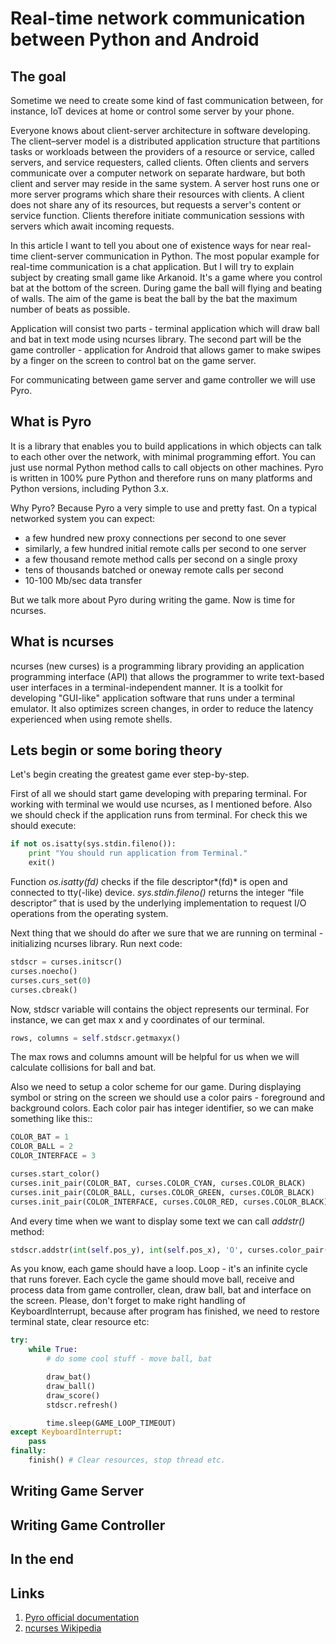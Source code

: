 # Real-time network communication between Python and Android

## The goal

Sometime we need to create some kind of fast communication between, for instance, IoT devices at home or control some server by your phone.

Everyone knows about client-server architecture in software developing. The client–server model is a distributed application structure that partitions tasks or workloads between the providers of a resource or service, called servers, and service requesters, called clients. Often clients and servers communicate over a computer network on separate hardware, but both client and server may reside in the same system. A server host runs one or more server programs which share their resources with clients. A client does not share any of its resources, but requests a server's content or service function. Clients therefore initiate communication sessions with servers which await incoming requests.

In this article I want to tell you about one of existence ways for near real-time client-server communication in Python. The most popular example for real-time communication is a chat application. But I will try to explain subject by creating small game like Arkanoid. It's a game where you control bat at the bottom of the screen. During game the ball will flying and beating of walls. The aim of the game is beat the ball by the bat the maximum number of beats as possible.

Application will consist two parts - terminal application which will draw ball and bat in text mode using ncurses library. The second part will be the game controller - application for Android that allows gamer to make swipes by a finger on the screen to control bat on the game server.

For communicating between game server and game controller we will use Pyro.

## What is Pyro

It is a library that enables you to build applications in which objects can talk to each other over the network, with minimal programming effort. You can just use normal Python method calls to call objects on other machines. Pyro is written in 100% pure Python and therefore runs on many platforms and Python versions, including Python 3.x.

Why Pyro? Because Pyro a very simple to use and pretty fast. On a typical networked system you can expect:

* a few hundred new proxy connections per second to one sever
* similarly, a few hundred initial remote calls per second to one server
* a few thousand remote method calls per second on a single proxy
* tens of thousands batched or oneway remote calls per second
* 10-100 Mb/sec data transfer

But we talk more about Pyro during writing the game. Now is time for ncurses.

## What is ncurses

ncurses (new curses) is a programming library providing an application programming interface (API) that allows the programmer to write text-based user interfaces in a terminal-independent manner. It is a toolkit for developing "GUI-like" application software that runs under a terminal emulator. It also optimizes screen changes, in order to reduce the latency experienced when using remote shells.

## Lets begin or some boring theory

Let's begin creating the greatest game ever step-by-step.

First of all we should start game developing with preparing terminal. For working with terminal we would use ncurses, as I mentioned before. Also we should check if the application runs from terminal. For check this we should execute:

```python
if not os.isatty(sys.stdin.fileno()):
    print "You should run application from Terminal."
    exit()
```

Function *os.isatty(fd)* checks if the file descriptor*(fd)* is open and connected to tty(-like) device. *sys.stdin.fileno()* returns the integer “file descriptor” that is used by the underlying implementation to request I/O operations from the operating system.

Next thing that we should do after we sure that we are running on terminal - initializing ncurses library. Run next code:

```python
stdscr = curses.initscr()
curses.noecho()
curses.curs_set(0)
curses.cbreak()
```

Now, stdscr variable will contains the object represents our terminal. For instance, we can get max x and y coordinates of our terminal.

```python
rows, columns = self.stdscr.getmaxyx()
```

The max rows and columns amount will be helpful for us when we will calculate collisions for ball and bat.

Also we need to setup a color scheme for our game. During displaying symbol or string on the screen we should use a color pairs - foreground and background colors. Each color pair has integer identifier, so we can make something like this::

```python
COLOR_BAT = 1
COLOR_BALL = 2
COLOR_INTERFACE = 3

curses.start_color()
curses.init_pair(COLOR_BAT, curses.COLOR_CYAN, curses.COLOR_BLACK)
curses.init_pair(COLOR_BALL, curses.COLOR_GREEN, curses.COLOR_BLACK)
curses.init_pair(COLOR_INTERFACE, curses.COLOR_RED, curses.COLOR_BLACK)
```

And every time when we want to display some text we can call *addstr()* method:

```python
stdscr.addstr(int(self.pos_y), int(self.pos_x), 'O', curses.color_pair(COLOR_BALL))
```

As you know, each game should have a loop. Loop - it's an infinite cycle that runs forever. Each cycle the game should move ball, receive and process data from game controller, clean, draw ball, bat and interface on the screen. Please, don't forget to make right handling of KeyboardInterrupt, because after program has finished, we need to restore terminal state, clear resource etc:

```python
try:
    while True:
        # do some cool stuff - move ball, bat

        draw_bat()
        draw_ball()
        draw_score()
        stdscr.refresh()

        time.sleep(GAME_LOOP_TIMEOUT)
except KeyboardInterrupt:
    pass
finally:
    finish() # Clear resources, stop thread etc.
```

## Writing Game Server

## Writing Game Controller

## In the end

## Links

1. [Pyro official documentation](https://pythonhosted.org/Pyro4/)
2. [ncurses Wikipedia](https://en.wikipedia.org/wiki/Ncurses)
